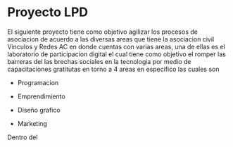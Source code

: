 # Proyecto LPD
El siguiente proyecto tiene como objetivo agilizar los procesos de asociacion 
de acuerdo a las diversas areas que tiene la asociacion civil Vinculos y Redes AC
en donde cuentas con varias areas, una de ellas es el laboratorio de participacion digital 
el cual tiene como objetivo el romper las barreras del las brechas sociales en la tecnologia por medio
de capacitaciones gratitutas en torno a 4 areas en especifico las cuales son 

 - Programacion 
 
 - Emprendimiento
 
 - Diseño grafico 
 
 - Marketing

Dentro del 
